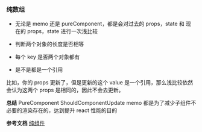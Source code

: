 ### 纯数组

-   无论是 memo 还是 pureComponent，都是会对过去的 props，state 和 现在的 props，state 进行一次浅比较

-   判断两个对象的长度是否相等

-   每个 key 是否两个对象都有

-   是不是都是一个引用

比如，你的 props 更新了，但是更新的这个 value 是一个引用，那么浅比较依然会认为这两个 props 是相同的，因此不会去更新。

**总结**
PureComponent
ShouldComponentUpdate
memo
都是为了减少子组件不必要的渲染存在的，达到提升 react 性能的目的

**参考文档**
[纯组件](https://zhuanlan.zhihu.com/p/273293269)
